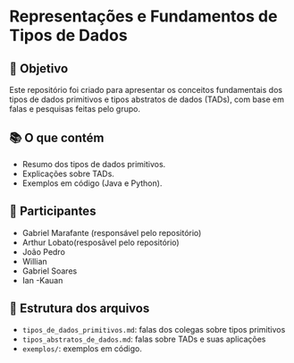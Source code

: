 
# Representações e Fundamentos de Tipos de Dados

## 🎯 Objetivo
Este repositório foi criado para apresentar os conceitos fundamentais dos tipos de dados primitivos e tipos abstratos de dados (TADs), com base em falas e pesquisas feitas pelo grupo.

## 📚 O que contém
- Resumo dos tipos de dados primitivos.
- Explicações sobre TADs.
- Exemplos em código (Java e Python).

## 👥 Participantes
- Gabriel Marafante (responsável pelo repositório)
- Arthur Lobato(resposãvel pelo repositório)
- João Pedro
- Willian
- Gabriel Soares
- Ian
-Kauan

## 📁 Estrutura dos arquivos
- `tipos_de_dados_primitivos.md`: falas dos colegas sobre tipos primitivos
- `tipos_abstratos_de_dados.md`: falas sobre TADs e suas aplicações
- `exemplos/`: exemplos em código.
